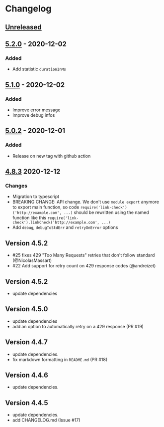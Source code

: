 # Changelog

## [Unreleased][]

## [5.2.0][] - 2020-12-02

### Added

- Add statistic `durationInMs`

## [5.1.0][] - 2020-12-02

### Added

- Improve error message 
- Improve debug infos

## [5.0.2][] - 2020-12-01

### Added

- Release on new tag with github action

## [4.8.3][] 2020-12-12

### Changes

- Migration to typescript
- BREAKING CHANGE: API change. We don't use `module export` anymore to export main function, so code `require('link-check')('http://example.com', ...)` should be rewritten using the named function like this `require('link-check').linkCheck('http://example.com', ...)`
- Add `debug`, `debugToStdErr` and `retryOnError` options

## Version 4.5.2

- #25 fixes 429 "Too Many Requests" retries that don't follow standard (@NicolasMassart)
- #22 Add support for retry count on 429 response codes (@andreizet)

## Version 4.5.2

- update dependencies

## Version 4.5.0

- update dependencies
- add an option to automatically retry on a 429 response (PR #19)

## Version 4.4.7

- update dependencies.
- fix markdown formatting in `README.md` (PR #18)

## Version 4.4.6

- update dependencies.

## Version 4.4.5

- update dependencies.
- add CHANGELOG.md (Issue #17)


[Unreleased]: https://github.com/boillodmanuel/link-check/compare/v5.2.0...HEAD
[5.2.0]: https://github.com/boillodmanuel/link-check/compare/v5.1.0...v5.2.0
[5.1.0]: https://github.com/boillodmanuel/link-check/compare/v5.0.2...v5.1.0
[5.0.2]: https://github.com/boillodmanuel/link-check/compare/v5.0.1...v5.0.2
[5.0.1]: https://github.com/boillodmanuel/link-check/compare/v5.0.0...v5.0.1
[5.0.0]: https://github.com/boillodmanuel/link-check/compare/v5.0.0...v5.0.0
[5.0.0]: https://github.com/boillodmanuel/link-check/compare/v4.8.5...v5.0.0
[4.8.3]: https://github.com/boillodmanuel/link-check/compare/v4.8.2...v4.8.3